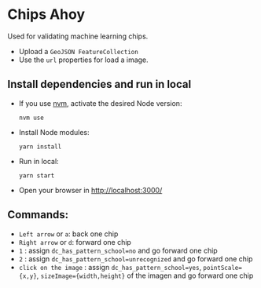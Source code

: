# Chips Ahoy

Used for validating machine learning chips.

- Upload a `GeoJSON FeatureCollection`
- Use the `url` properties for load a image.

## Install dependencies and run in local

- If you use [nvm](https://github.com/nvm-sh/nvm), activate the desired Node version:

  `nvm use`

- Install Node modules:

  `yarn install`

- Run in local:

  `yarn start`

- Open your browser in [http://localhost:3000/](http://localhost:3000/)

## Commands:

- `Left arrow` or `a`: back one chip
- `Right arrow` or `d`: forward one chip
- `1` : assign `dc_has_pattern_school=no` and go forward one chip
- `2` : assign `dc_has_pattern_school=unrecognized` and go forward one chip
- `click on the image` : assign `dc_has_pattern_school=yes`, `pointScale={x,y}`, `sizeImage={width,height}` of the imagen and go forward one chip
